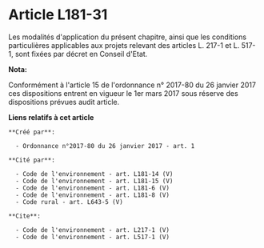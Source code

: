 # Article L181-31

Les modalités d'application du présent chapitre, ainsi que les conditions particulières applicables aux projets relevant des
articles L. 217-1 et L. 517-1, sont fixées par décret en Conseil d'Etat.

**Nota:**

Conformément à l'article 15 de l'ordonnance n° 2017-80 du 26 janvier 2017 ces dispositions entrent en vigueur le 1er mars
2017 sous réserve des dispositions prévues audit article.

**Liens relatifs à cet article**

	**Créé par**:

	  - Ordonnance n°2017-80 du 26 janvier 2017 - art. 1

	**Cité par**:

	  - Code de l'environnement - art. L181-14 (V)
	  - Code de l'environnement - art. L181-15 (V)
	  - Code de l'environnement - art. L181-6 (V)
	  - Code de l'environnement - art. L181-8 (V)
	  - Code rural - art. L643-5 (V)

	**Cite**:

	  - Code de l'environnement - art. L217-1 (V)
	  - Code de l'environnement - art. L517-1 (V)
